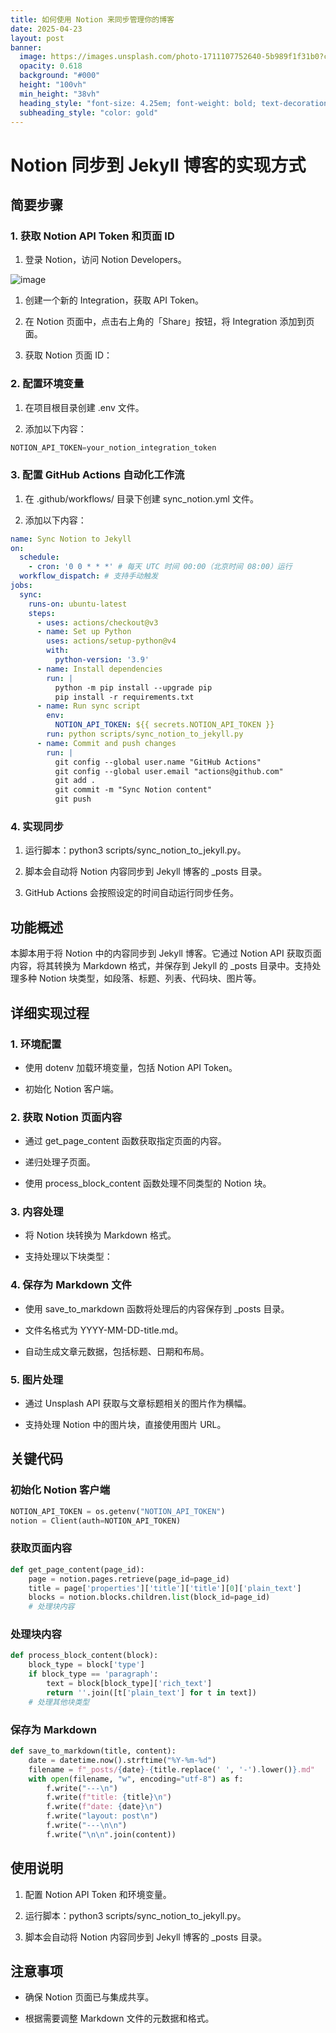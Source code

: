 ```yaml
---
title: 如何使用 Notion 来同步管理你的博客
date: 2025-04-23
layout: post
banner:
  image: https://images.unsplash.com/photo-1711107752640-5b989f1f31b0?crop=entropy&cs=tinysrgb&fit=max&fm=jpg&ixid=M3w2OTIwMzJ8MHwxfHJhbmRvbXx8fHx8fHx8fDE3NDUzNzc0OTJ8&ixlib=rb-4.0.3&q=80&w=1080
  opacity: 0.618
  background: "#000"
  height: "100vh"
  min_height: "38vh"
  heading_style: "font-size: 4.25em; font-weight: bold; text-decoration: underline"
  subheading_style: "color: gold"
---
```


# Notion 同步到 Jekyll 博客的实现方式

## 简要步骤

### 1. 获取 Notion API Token 和页面 ID

1. 登录 Notion，访问 Notion Developers。

![image](https://prod-files-secure.s3.us-west-2.amazonaws.com/a7a0cc5a-89b9-4cda-8686-1fba0ca52f40/d19c1afe-dea5-4312-9333-786b0ba83054/image.png?X-Amz-Algorithm=AWS4-HMAC-SHA256&X-Amz-Content-Sha256=UNSIGNED-PAYLOAD&X-Amz-Credential=ASIAZI2LB466TSQSWMPD%2F20250423%2Fus-west-2%2Fs3%2Faws4_request&X-Amz-Date=20250423T030452Z&X-Amz-Expires=3600&X-Amz-Security-Token=IQoJb3JpZ2luX2VjEFkaCXVzLXdlc3QtMiJIMEYCIQCps25A11qkr4Tc3rp0X0Viuzbn18tBwJx%2F96d8BrFc5gIhAKS35oBjAPYwLe%2BUnli%2BeaSB9vs3wD4H%2Ff00JD5ag3x3KogECOL%2F%2F%2F%2F%2F%2F%2F%2F%2F%2FwEQABoMNjM3NDIzMTgzODA1IgyJkfXzRtshubUzJAMq3APtdXMD1NHNLAB7fKN0lS7dCX0v%2FSZJOi3e52aSfSZq4GXTiYwfP10nffp03C%2FqMwQFEjOxlxDAAarmU9sjo2sbZOMJ%2F3FgtiD1fcRk1XjHGqdghQQdpbSzGJKBL9N8bw8ANIiNSrk4EtTbifKWYPGdOXuolDxJF3kq%2FN%2BJtKOdMTYOjuczw%2F4wDTgfznFYPHfPYYginMV7PDlr3YlfEEGjA5F%2FMX%2B8%2BMsgn9Asj%2B%2FzNQhIIhm5JytLRUNYAyRvPsMPm6vL1ogFu6TfrKdBTO5egAfvK8f9Q2CCIicRhb9lt%2FWgHYdUYNKHu9naEJWvHwEtnUEn757MphdIs6Bbgr9R8XYXV2ZFm5m0xg8tqXvV1imEbS7CZmu65%2F3zPYlbFV4Nbw7zQZ3FrN66UtYyBEx0S2fgeLdJe%2B0qAaCoH1PY%2BfTVoJ5APtXmR9qD83unnO%2BDIVuu4wa19H6uHCCK1CNAf56yuW3vA7QmAoWZR6Dzl3uU7TF2TijOW%2F6mOdEaeS5jE7FdJP0oR9%2Byaipo6ZZpS1vnEq8VBD9WHhmt0vCtHtwAQXvfM5QvHOSes7Ojism9pKpqqPey750mUNRTuq3EuKsNVLnplEKtsozi5M9BOrp%2Bq05VCHrT0QPoVzCX86DABjqkAXLFaLt10Uv6kRI2DOLenyQO137fwMmC3rxvvLQa7VvhiIkhP%2FiBQrGD2wSpS41iLyY3ANx%2Bdg7ViQaS9dgXxUbbbZX0mfM%2BR1qi6bze8lvG5t%2B4O1OZcuP0TttKV27ZM9H5CUvK8zvmXebv7MnRpqDH0aGkZU3%2FHfdQZDQ0UwQKP3AM9EiPiq%2F05uvMlmM5MgGeiWqBwdgDp%2FxSaQiyxXkxP3MY&X-Amz-Signature=4624fea7be9b002664efed222bfe969e9f4768dc8af5d256f9cde72eb7e92411&X-Amz-SignedHeaders=host&x-id=GetObject)

1. 创建一个新的 Integration，获取 API Token。

1. 在 Notion 页面中，点击右上角的「Share」按钮，将 Integration 添加到页面。

1. 获取 Notion 页面 ID：


### 2. 配置环境变量

1. 在项目根目录创建 .env 文件。

1. 添加以下内容：

```javascript
NOTION_API_TOKEN=your_notion_integration_token
```

### 3. 配置 GitHub Actions 自动化工作流

1. 在 .github/workflows/ 目录下创建 sync_notion.yml 文件。

1. 添加以下内容：

```yaml
name: Sync Notion to Jekyll
on:
  schedule:
    - cron: '0 0 * * *' # 每天 UTC 时间 00:00（北京时间 08:00）运行
  workflow_dispatch: # 支持手动触发
jobs:
  sync:
    runs-on: ubuntu-latest
    steps:
      - uses: actions/checkout@v3
      - name: Set up Python
        uses: actions/setup-python@v4
        with:
          python-version: '3.9'
      - name: Install dependencies
        run: |
          python -m pip install --upgrade pip
          pip install -r requirements.txt
      - name: Run sync script
        env:
          NOTION_API_TOKEN: ${{ secrets.NOTION_API_TOKEN }}
        run: python scripts/sync_notion_to_jekyll.py
      - name: Commit and push changes
        run: |
          git config --global user.name "GitHub Actions"
          git config --global user.email "actions@github.com"
          git add .
          git commit -m "Sync Notion content"
          git push
```

### 4. 实现同步

1. 运行脚本：python3 scripts/sync_notion_to_jekyll.py。

1. 脚本会自动将 Notion 内容同步到 Jekyll 博客的 _posts 目录。

1. GitHub Actions 会按照设定的时间自动运行同步任务。

## 功能概述

本脚本用于将 Notion 中的内容同步到 Jekyll 博客。它通过 Notion API 获取页面内容，将其转换为 Markdown 格式，并保存到 Jekyll 的 _posts 目录中。支持处理多种 Notion 块类型，如段落、标题、列表、代码块、图片等。

## 详细实现过程

### 1. 环境配置

- 使用 dotenv 加载环境变量，包括 Notion API Token。

- 初始化 Notion 客户端。

### 2. 获取 Notion 页面内容

- 通过 get_page_content 函数获取指定页面的内容。

- 递归处理子页面。

- 使用 process_block_content 函数处理不同类型的 Notion 块。

### 3. 内容处理

- 将 Notion 块转换为 Markdown 格式。

- 支持处理以下块类型：


### 4. 保存为 Markdown 文件

- 使用 save_to_markdown 函数将处理后的内容保存到 _posts 目录。

- 文件名格式为 YYYY-MM-DD-title.md。

- 自动生成文章元数据，包括标题、日期和布局。

### 5. 图片处理

- 通过 Unsplash API 获取与文章标题相关的图片作为横幅。

- 支持处理 Notion 中的图片块，直接使用图片 URL。

## 关键代码

### 初始化 Notion 客户端

```python
NOTION_API_TOKEN = os.getenv("NOTION_API_TOKEN")
notion = Client(auth=NOTION_API_TOKEN)
```

### 获取页面内容

```python
def get_page_content(page_id):
    page = notion.pages.retrieve(page_id=page_id)
    title = page['properties']['title']['title'][0]['plain_text']
    blocks = notion.blocks.children.list(block_id=page_id)
    # 处理块内容
```

### 处理块内容

```python
def process_block_content(block):
    block_type = block['type']
    if block_type == 'paragraph':
        text = block[block_type]['rich_text']
        return ''.join([t['plain_text'] for t in text])
    # 处理其他块类型
```

### 保存为 Markdown

```python
def save_to_markdown(title, content):
    date = datetime.now().strftime("%Y-%m-%d")
    filename = f"_posts/{date}-{title.replace(' ', '-').lower()}.md"
    with open(filename, "w", encoding="utf-8") as f:
        f.write("---\n")
        f.write(f"title: {title}\n")
        f.write(f"date: {date}\n")
        f.write("layout: post\n")
        f.write("---\n\n")
        f.write("\n\n".join(content))
```

## 使用说明

1. 配置 Notion API Token 和环境变量。

1. 运行脚本：python3 scripts/sync_notion_to_jekyll.py。

1. 脚本会自动将 Notion 内容同步到 Jekyll 博客的 _posts 目录。

## 注意事项

- 确保 Notion 页面已与集成共享。

- 根据需要调整 Markdown 文件的元数据和格式。